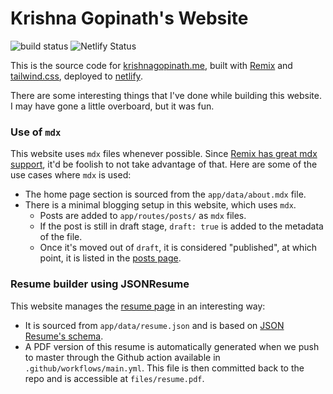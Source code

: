 # Krishna Gopinath's Website

![build status](https://github.com/krishnagopinath/website/workflows/Build%20website/badge.svg) ![Netlify Status](https://api.netlify.com/api/v1/badges/347a004f-2bed-4554-b61d-84b63557936f/deploy-status)

This is the source code for [krishnagopinath.me](https://krishnagopinath.me), built with [Remix](https://remix.run) and [tailwind.css](https://tailwindcss.com), deployed to [netlify](https://netlify.com).

There are some interesting things that I've done while building this website. I may have gone a little overboard, but it was fun.

### Use of `mdx`

This website uses `mdx` files whenever possible. Since [Remix has great mdx support](https://remix.run/docs/en/v1/guides/mdx), it'd be foolish to not take advantage of that. Here are some of the use cases where `mdx` is used:
* The home page section is sourced from the `app/data/about.mdx` file.
* There is a minimal blogging setup in this website, which uses `mdx`. 
  - Posts are added to `app/routes/posts/` as `mdx` files.
  - If the post is still in draft stage, `draft: true` is added to the metadata of the file. 
  - Once it's moved out of `draft`, it is considered "published", at which point, it is listed in the [posts page](https://krishnagopinath.me/posts).


### Resume builder using JSONResume

This website manages the [resume page](https://krishnagopinath.me/resume) in an interesting way:

* It is sourced from `app/data/resume.json` and is based on [JSON Resume's schema](https://jsonresume.org/schema/).
* A PDF version of this resume is automatically generated when we push to master through the Github action available in `.github/workflows/main.yml`. This file is then committed back to the repo and is accessible at `files/resume.pdf`.

